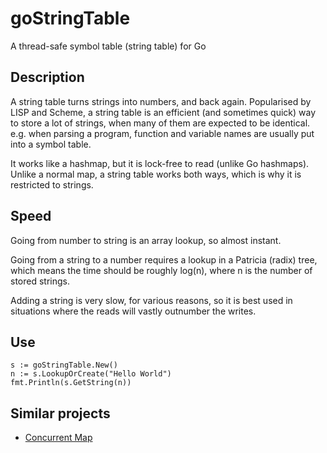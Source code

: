 # goStringTable
A thread-safe symbol table (string table) for Go

## Description

A string table turns strings into numbers, and back again.  Popularised by LISP and Scheme, a string table is an efficient (and sometimes quick) way to store a lot of strings, when many of them are expected to be identical.  e.g. when parsing a program, function and variable names are usually put into a symbol table.

It works like a hashmap, but it is lock-free to read (unlike Go hashmaps).  Unlike a normal map, a string table works both ways, which is why it is restricted to strings.

## Speed

Going from number to string is an array lookup, so almost instant.

Going from a string to a number requires a lookup in a Patricia (radix) tree, which means the time should be roughly log(n), where n is the number of stored strings.

Adding a string is very slow, for various reasons, so it is best used in situations where the reads will vastly outnumber the writes.  

## Use

    s := goStringTable.New()
    n := s.LookupOrCreate("Hello World")
    fmt.Println(s.GetString(n))


## Similar projects

* [Concurrent Map](https://github.com/streamrail/concurrent-map)
